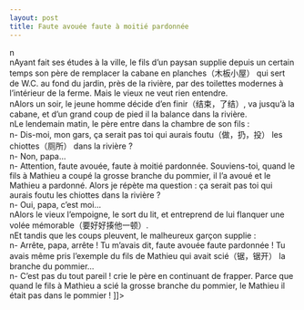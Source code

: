 ```yaml
---
layout: post
title: Faute avouée faute à moitié pardonnée
---
```


<p>n<br />nAyant fait ses études à la ville, le fils d’un paysan supplie depuis un certain temps son père de remplacer la cabane en planches（木板小屋） qui sert de W.C. au fond du jardin, près de la rivière, par des toilettes modernes à l’intérieur de la ferme. Mais le vieux ne veut rien entendre.<br />nAlors un soir, le jeune homme décide d’en finir（结束，了结）, va jusqu’à la cabane, et d’un grand coup de pied il la balance dans la rivière. <br />nLe lendemain matin, le père entre dans la chambre de son fils :<br />n-	Dis-moi, mon gars, ça serait pas toi qui aurais foutu（做，扔，投） les chiottes（厕所） dans la rivière ?<br />n-	Non, papa…<br />n-	Attention, faute avouée, faute à moitié pardonnée. Souviens-toi, quand le fils à Mathieu a coupé la grosse branche du pommier, il l’a avoué et le Mathieu a pardonné. Alors je répète ma question : ça serait pas toi qui aurais foutu les chiottes dans la rivière ?<br />n-	Oui, papa, c’est moi…<br />nAlors le vieux l’empoigne, le sort du lit, et entreprend de lui flanquer une volée mémorable（要好好揍他一顿）.<br />nEt tandis que les coups pleuvent, le malheureux garçon supplie :<br />n-	Arrête, papa, arrête ! Tu m’avais dit, faute avouée faute pardonnée ! Tu avais même pris l’exemple du fils de Mathieu qui avait scié（锯，锯开） la branche du pommier…<br />n-	C’est pas du tout pareil ! crie le père en continuant de frapper. Parce que quand le fils à Mathieu a scié la grosse branche du pommier, le Mathieu il était pas dans le pommier ! ]]&gt;
</p>
